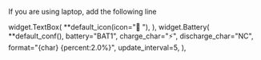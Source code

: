 If you are using laptop, add the following line

widget.TextBox(
        **default_icon(icon=" "),
),
widget.Battery(
    **default_conf(),
    battery="BAT1",
    charge_char="⚡",
    discharge_char="NC",
    format="{char} {percent:2.0%}",
    update_interval=5,
),
